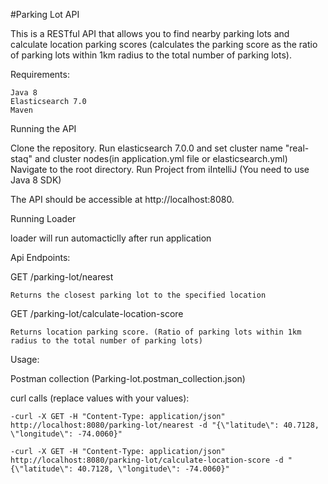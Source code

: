#Parking Lot API

This is a RESTful API that allows you to find nearby parking lots and calculate location parking scores (calculates the parking score as the ratio of parking lots
   within 1km radius to the total number of parking lots).
   
Requirements:

    Java 8
    Elasticsearch 7.0
    Maven 
    
Running the API

 Clone the repository.
 Run elasticsearch 7.0.0 and set cluster name "real-staq" and cluster nodes(in application.yml file or elasticsearch.yml)
 Navigate to the root directory.
 Run Project from iIntelliJ (You need to use Java 8 SDK)

The API should be accessible at http://localhost:8080.

Running Loader 

  loader will run automacticlly after run application
  
 Api Endpoints:
 
  GET /parking-lot/nearest 
  
    Returns the closest parking lot to the specified location
  GET /parking-lot/calculate-location-score
  
    Returns location parking score. (Ratio of parking lots within 1km radius to the total number of parking lots)

Usage:

  Postman collection (Parking-lot.postman_collection.json)
  
  curl calls (replace values with your values):
  
    -curl -X GET -H "Content-Type: application/json" http://localhost:8080/parking-lot/nearest -d "{\"latitude\": 40.7128, \"longitude\": -74.0060}"
    
    -curl -X GET -H "Content-Type: application/json" http://localhost:8080/parking-lot/calculate-location-score -d "{\"latitude\": 40.7128, \"longitude\": -74.0060}"
 
    
